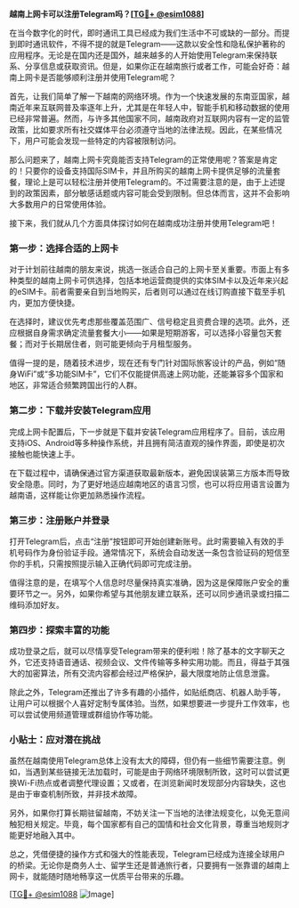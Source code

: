**越南上网卡可以注册Telegram吗？[[TG💪+ @esim1088](https://t.me/s/esim1088)]**

在当今数字化的时代，即时通讯工具已经成为我们生活中不可或缺的一部分。而提到即时通讯软件，不得不提的就是Telegram——这款以安全性和隐私保护著称的应用程序。无论是在国内还是国外，越来越多的人开始使用Telegram来保持联系、分享信息或获取资讯。但是，如果你正在越南旅行或者工作，可能会好奇：越南上网卡是否能够顺利注册并使用Telegram呢？

首先，让我们简单了解一下越南的网络环境。作为一个快速发展的东南亚国家，越南近年来互联网普及率逐年上升，尤其是在年轻人中，智能手机和移动数据的使用已经非常普遍。然而，与许多其他国家不同，越南政府对互联网内容有一定的监管政策，比如要求所有社交媒体平台必须遵守当地的法律法规。因此，在某些情况下，用户可能会发现一些特定的内容被限制访问。

那么问题来了，越南上网卡究竟能否支持Telegram的正常使用呢？答案是肯定的！只要你的设备支持国际SIM卡，并且所购买的越南上网卡提供足够的流量套餐，理论上是可以轻松注册并使用Telegram的。不过需要注意的是，由于上述提到的政策因素，部分敏感话题或内容可能会受到限制。但总体而言，这并不会影响大多数用户的日常使用体验。

接下来，我们就从几个方面具体探讨如何在越南成功注册并使用Telegram吧！

### 第一步：选择合适的上网卡

对于计划前往越南的朋友来说，挑选一张适合自己的上网卡至关重要。市面上有多种类型的越南上网卡可供选择，包括本地运营商提供的实体SIM卡以及近年来兴起的eSIM卡。前者需要亲自到当地购买，后者则可以通过在线订购直接下载至手机内，更加方便快捷。

在选择时，建议优先考虑那些覆盖范围广、信号稳定且资费合理的选项。此外，还应根据自身需求确定流量套餐大小——如果是短期游客，可以选择小容量包天套餐；而对于长期居住者，则可能更倾向于月租型服务。

值得一提的是，随着技术进步，现在还有专门针对国际旅客设计的产品，例如“随身WiFi”或“多功能SIM卡”，它们不仅能提供高速上网功能，还能兼容多个国家和地区，非常适合频繁跨国出行的人群。

### 第二步：下载并安装Telegram应用

完成上网卡配置后，下一步就是下载并安装Telegram应用程序了。目前，该应用支持iOS、Android等多种操作系统，并且拥有简洁直观的操作界面，即使是初次接触也能快速上手。

在下载过程中，请确保通过官方渠道获取最新版本，避免因误装第三方版本而导致安全隐患。同时，为了更好地适应越南地区的语言习惯，也可以将应用语言设置为越南语，这样能让你更加熟悉操作流程。

### 第三步：注册账户并登录

打开Telegram后，点击“注册”按钮即可开始创建新账号。此时需要输入有效的手机号码作为身份验证手段。通常情况下，系统会自动发送一条包含验证码的短信至你的手机，只需按照提示输入正确代码即可完成注册。

值得注意的是，在填写个人信息时尽量保持真实准确，因为这是保障账户安全的重要环节之一。另外，如果你希望与其他朋友建立联系，还可以同步通讯录或扫描二维码添加好友。

### 第四步：探索丰富的功能

成功登录之后，就可以尽情享受Telegram带来的便利啦！除了基本的文字聊天之外，它还支持语音通话、视频会议、文件传输等多种实用功能。而且，得益于其强大的加密算法，所有交流内容都会经过严格保护，最大限度地防止信息泄露。

除此之外，Telegram还推出了许多有趣的小插件，如贴纸商店、机器人助手等，让用户可以根据个人喜好定制专属体验。当然，如果想要进一步提升工作效率，也可以尝试使用频道管理或群组协作等功能。

### 小贴士：应对潜在挑战

虽然在越南使用Telegram总体上没有太大的障碍，但仍有一些细节需要注意。例如，当遇到某些链接无法加载时，可能是由于网络环境限制所致，这时可以尝试更换Wi-Fi热点或者调整代理设置；又或者，在浏览新闻时发现部分内容缺失，这也是由于审查机制所致，并非技术故障。

另外，如果你打算长期驻留越南，不妨关注一下当地的法律法规变化，以免无意间触犯相关规定。毕竟，每个国家都有自己的国情和社会文化背景，尊重当地规则才能更好地融入其中。

总之，凭借便捷的操作方式和强大的性能表现，Telegram已经成为连接全球用户的桥梁。无论你是商务人士、留学生还是普通旅行者，只要拥有一张靠谱的越南上网卡，就能随时随地畅享这一优质平台带来的乐趣。

[[TG💪+ @esim1088](https://t.me/s/esim1088) ![Image](https://i.postimg.cc/4NQfJmqS/Snipaste-2025-05-13-00-14-12.png)]